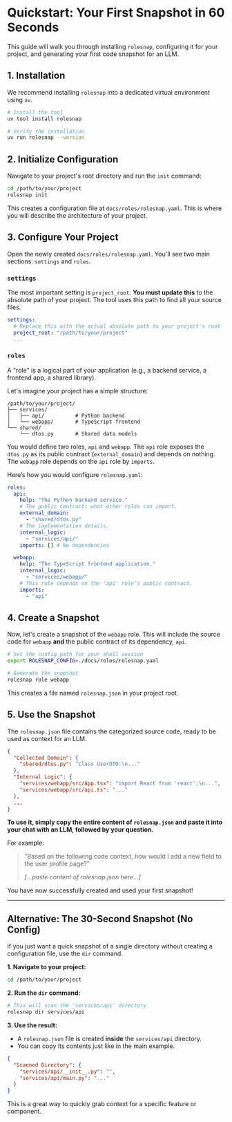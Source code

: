 # Quickstart: Your First Snapshot in 60 Seconds

This guide will walk you through installing `rolesnap`, configuring it for your project, and generating your first code snapshot for an LLM.

## 1. Installation

We recommend installing `rolesnap` into a dedicated virtual environment using `uv`.

```bash
# Install the tool
uv tool install rolesnap

# Verify the installation
uv run rolesnap --version
```

## 2. Initialize Configuration

Navigate to your project's root directory and run the `init` command:

```bash
cd /path/to/your/project
rolesnap init
```

This creates a configuration file at `docs/roles/rolesnap.yaml`. This is where you will describe the architecture of your project.

## 3. Configure Your Project

Open the newly created `docs/roles/rolesnap.yaml`. You'll see two main sections: `settings` and `roles`.

### `settings`
The most important setting is `project_root`. **You must update this** to the absolute path of your project. The tool uses this path to find all your source files.

```yaml
settings:
  # Replace this with the actual absolute path to your project's root
  project_root: "/path/to/your/project"
  ...
```

### `roles`
A "role" is a logical part of your application (e.g., a backend service, a frontend app, a shared library).

Let's imagine your project has a simple structure:
```
/path/to/your/project/
├── services/
│   ├── api/          # Python backend
│   └── webapp/       # TypeScript frontend
└── shared/
    └── dtos.py       # Shared data models
```

You would define two roles, `api` and `webapp`. The `api` role exposes the `dtos.py` as its public contract (`external_domain`) and depends on nothing. The `webapp` role depends on the `api` role by `imports`.

Here’s how you would configure `rolesnap.yaml`:

```yaml
roles:
  api:
    help: "The Python backend service."
    # The public contract: what other roles can import.
    external_domain:
      - "shared/dtos.py"
    # The implementation details.
    internal_logic:
      - "services/api/"
    imports: [] # No dependencies

  webapp:
    help: "The TypeScript frontend application."
    internal_logic:
      - "services/webapp/"
    # This role depends on the 'api' role's public contract.
    imports:
      - "api"
```

## 4. Create a Snapshot

Now, let's create a snapshot of the `webapp` role. This will include the source code for `webapp` **and** the public contract of its dependency, `api`.

```bash
# Set the config path for your shell session
export ROLESNAP_CONFIG=./docs/roles/rolesnap.yaml

# Generate the snapshot
rolesnap role webapp 
```

This creates a file named `rolesnap.json` in your project root.

## 5. Use the Snapshot

The `rolesnap.json` file contains the categorized source code, ready to be used as context for an LLM.

```json
{
  "Collected Domain": {
    "shared/dtos.py": "class UserDTO:\n..."
  },
  "Internal Logic": {
    "services/webapp/src/App.tsx": "import React from 'react';\n...",
    "services/webapp/src/api.ts": "..."
  },
  ...
}
```

**To use it, simply copy the entire content of `rolesnap.json` and paste it into your chat with an LLM, followed by your question.**

For example:
> "Based on the following code context, how would I add a new field to the user profile page?"
> 
> *[...paste content of rolesnap.json here...]*

You have now successfully created and used your first snapshot!

---

## Alternative: The 30-Second Snapshot (No Config)

If you just want a quick snapshot of a single directory without creating a configuration file, use the `dir` command.

**1. Navigate to your project:**
```bash
cd /path/to/your/project
```

**2. Run the `dir` command:**
```bash
# This will scan the 'services/api' directory
rolesnap dir services/api
```

**3. Use the result:**
- A `rolesnap.json` file is created **inside** the `services/api` directory.
- You can copy its contents just like in the main example.

```json
{
  "Scanned Directory": {
    "services/api/__init__.py": "",
    "services/api/main.py": "..."
  }
}
```

This is a great way to quickly grab context for a specific feature or component.
